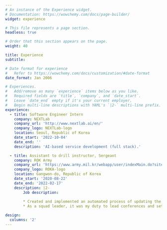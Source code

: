 ```yaml
---
# An instance of the Experience widget.
# Documentation: https://wowchemy.com/docs/page-builder/
widget: experience

# This file represents a page section.
headless: true

# Order that this section appears on the page.
weight: 40

title: Experience
subtitle:

# Date format for experience
#   Refer to https://wowchemy.com/docs/customization/#date-format
date_format: Jan 2006

# Experiences.
#   Add/remove as many `experience` items below as you like.
#   Required fields are `title`, `company`, and `date_start`.
#   Leave `date_end` empty if it's your current employer.
#   Begin multi-line descriptions with YAML's `|2-` multi-line prefix.
experience:
  - title: Software Engineer Intern
    company: NEXTLab
    company_url: 'http://www.nextlab.ai/en/'
    company_logo: NEXTLab-logo
    location: Seoul, Republic of Korea
    date_start: '2022-10-04'
    date_end: ''
    description: 'AI-based service development (full stack).'

  - title: Assistant to drill instructor, Sergeant
    company: ROK Army
    company_url: 'https://www.army.mil.kr/webapp/user/indexMain.do?siteId=english'
    company_logo: ROKA-logo
    location: Gangwon-do, Republic of Korea
    date_start: '2020-08-22'
    date_end: '2022-02-17'
    description: |2-
        Job description:
        
        * Created and implemented an automated process of updating the gun bulletin board.
        * As a squad leader, it was my duty to lead conferences and settle problems and complaints of my squad in my unit.

design:
  columns: '2'
---
```

